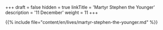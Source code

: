 +++
draft = false
hidden = true
linkTitle = 'Martyr Stephen the Younger'
description = '11 December'
weight = 11
+++

{{% include file="content/en/lives/martyr-stephen-the-younger.md" %}}
